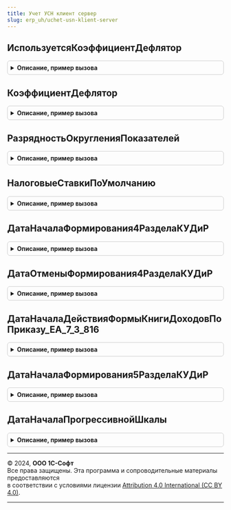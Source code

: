 ```yaml
---
title: Учет УСН клиент сервер
slug: erp_uh/uchet-usn-klient-server
---
```



## ИспользуетсяКоэффициентДефлятор
<details style="margin: 1em 0; padding: 0.5em; border: 1px solid #ccc; border-radius: 6px;">

<summary style="font-weight: bold; cursor: pointer;">Описание, пример вызова</summary>

```bsl

// Возвращает сведения о применении на указанную дату коэффициента-дефлятора
// для индексации базового лимита доходов, ограничивающих право применения УСН.
//
// Параметры:
//  Период - Дата - Дата, на которую получаем сведения об использовании дефлятора.
//
// Возвращаемое значение:
//  Булево - если Истина, то коэффициент-дефлятор применяется.
//
Функция ИспользуетсяКоэффициентДефлятор(Период) Экспорт
```

Пример вызова
```bsl
Результат = УчетУСНКлиентСервер.ИспользуетсяКоэффициентДефлятор(Период) 
```
</details>

## КоэффициентДефлятор
<details style="margin: 1em 0; padding: 0.5em; border: 1px solid #ccc; border-radius: 6px;">

<summary style="font-weight: bold; cursor: pointer;">Описание, пример вызова</summary>

```bsl

// Возвращает размер коэффициента ежегодной индексации величины дохода УСН.
//
// Параметры:
//  Период - Дата - Дата, на которую необходимо получить коэффициент.
//
// Возвращаемое значение:
//  Число
//
Функция КоэффициентДефлятор(Период) Экспорт
```

Пример вызова
```bsl
Результат = УчетУСНКлиентСервер.КоэффициентДефлятор(Период) 
```
</details>

## РазрядностьОкругленияПоказателей
<details style="margin: 1em 0; padding: 0.5em; border: 1px solid #ccc; border-radius: 6px;">

<summary style="font-weight: bold; cursor: pointer;">Описание, пример вызова</summary>

```bsl

// Возвращает точность округления показателей УСН при расчете налога.
//
// Параметры:
//  ДатаРасчета - Дата - дата, на которую необходимо определить точность округления.
//
// Возвращаемое значение:
//  Число - точность округления
//
Функция РазрядностьОкругленияПоказателей(ДатаРасчета) Экспорт
```

Пример вызова
```bsl
Результат = УчетУСНКлиентСервер.РазрядностьОкругленияПоказателей(ДатаРасчета) 
```
</details>

## НалоговыеСтавкиПоУмолчанию
<details style="margin: 1em 0; padding: 0.5em; border: 1px solid #ccc; border-radius: 6px;">

<summary style="font-weight: bold; cursor: pointer;">Описание, пример вызова</summary>

```bsl

// Возвращает ставки налога УСН, указанные в НК РФ.
// Ставка УСН доходы - п. 1 ст. 346.20 НК РФ.
// Ставка УСН доходы минус расходы - п. 2 ст. 346.20 НК РФ.
// Ставка минимального налога УСН доходы минус расходы - п. 6 ст. 346.18 НК РФ.
// Повышенная ставка УСН доходы - п. 1.1 ст. 346.20 НК РФ.
// Повышенная ставка УСН доходы минус расходы - п. 2.1 ст. 346.20 НК РФ.
//
// Возвращаемое значение:
//  Структура - ставки налогов.
//    * СтавкаУСНДоходы - Число.
//    * СтавкаУСНДоходыМинусРасходы - Число.
//    * СтавкаМинимальногоНалогаУСНДоходыМинусРасходы - Число.
//    * СтавкаУСНДоходыПовышенная - Число
//    * СтавкаУСНДоходыМинусРасходыПовышенная - Число
//
Функция НалоговыеСтавкиПоУмолчанию(Период = Неопределено) Экспорт
```

Пример вызова
```bsl
Результат = УчетУСНКлиентСервер.НалоговыеСтавкиПоУмолчанию(Период);
```
</details>

## ДатаНачалаФормирования4РазделаКУДиР
<details style="margin: 1em 0; padding: 0.5em; border: 1px solid #ccc; border-radius: 6px;">

<summary style="font-weight: bold; cursor: pointer;">Описание, пример вызова</summary>

```bsl

///////////////////////////////////////////////////////////////////////////////
// Формирование Книги учета доходов и расходов

Функция ДатаНачалаФормирования4РазделаКУДиР() Экспорт
```

Пример вызова
```bsl
Результат = УчетУСНКлиентСервер.ДатаНачалаФормирования4РазделаКУДиР() 
```
</details>

## ДатаОтменыФормирования4РазделаКУДиР
<details style="margin: 1em 0; padding: 0.5em; border: 1px solid #ccc; border-radius: 6px;">

<summary style="font-weight: bold; cursor: pointer;">Описание, пример вызова</summary>

```bsl

// Дата, с которой отменяется формирование раздела IV "Уменьшение налога" Книги учета доходов и расходов.
// Приказ ФНС России от 07.11.2023 № ЕА-7-3/816@
// "Об утверждении форм книги учета доходов и расходов организаций
// и индивидуальных предпринимателей, применяющих упрощенную систему налогообложения,
// книги учета доходов индивидуальных предпринимателей, применяющих патентную систему
// налогообложения, и порядков их заполнения"
//
// Возвращаемое значение:
//  Дата - 01 января 2024 года
//
Функция ДатаОтменыФормирования4РазделаКУДиР() Экспорт
```

Пример вызова
```bsl
Результат = УчетУСНКлиентСервер.ДатаОтменыФормирования4РазделаКУДиР() 
```
</details>

## ДатаНачалаДействияФормыКнигиДоходовПоПриказу_ЕА_7_3_816
<details style="margin: 1em 0; padding: 0.5em; border: 1px solid #ccc; border-radius: 6px;">

<summary style="font-weight: bold; cursor: pointer;">Описание, пример вызова</summary>

```bsl

// Возвращает дату начала действия формы книги учета доходов по патенту
// по приказу ФНС от 07.11.2023 г. № ЕА-7-3/816@
//
// Возвращаемое значение:
//   Дата - 1 янаваря 2024 года
//
Функция ДатаНачалаДействияФормыКнигиДоходовПоПриказу_ЕА_7_3_816() Экспорт
```

Пример вызова
```bsl
Результат = УчетУСНКлиентСервер.ДатаНачалаДействияФормыКнигиДоходовПоПриказу_ЕА_7_3_816() 
```
</details>

## ДатаНачалаФормирования5РазделаКУДиР
<details style="margin: 1em 0; padding: 0.5em; border: 1px solid #ccc; border-radius: 6px;">

<summary style="font-weight: bold; cursor: pointer;">Описание, пример вызова</summary>

```bsl

// Дата начала формирования V раздела КУДиР.
//
// Возвращаемое значение:
//  Дата - Дата начала формирования V раздела КУДиР
Функция ДатаНачалаФормирования5РазделаКУДиР() Экспорт
```

Пример вызова
```bsl
Результат = УчетУСНКлиентСервер.ДатаНачалаФормирования5РазделаКУДиР() 
```
</details>

## ДатаНачалаПрогрессивнойШкалы
<details style="margin: 1em 0; padding: 0.5em; border: 1px solid #ccc; border-radius: 6px;">

<summary style="font-weight: bold; cursor: pointer;">Описание, пример вызова</summary>

```bsl

// Возвращает дату начала действия прогрессивной шкалы УСН
//
// Возвращаемое значение:
//  Дата
//
Функция ДатаНачалаПрогрессивнойШкалы() Экспорт
```

Пример вызова
```bsl
Результат = УчетУСНКлиентСервер.ДатаНачалаПрогрессивнойШкалы() 
```
</details>

---

© 2024, **ООО 1С-Софт**  
Все права защищены. Эта программа и сопроводительные материалы предоставляются  
в соответствии с условиями лицензии [Attribution 4.0 International (CC BY 4.0)](https://creativecommons.org/licenses/by/4.0/legalcode).

---
